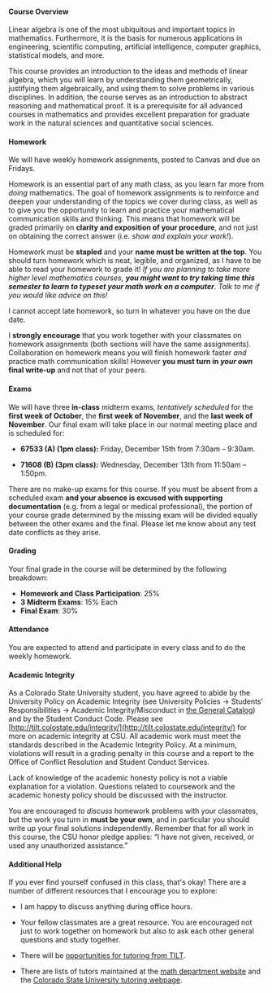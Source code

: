 #### Course Overview

Linear algebra is one of the most ubiquitous and important topics in
mathematics. Furthermore, it is the basis for numerous applications in
engineering, scientific computing, artificial intelligence, computer graphics,
statistical models, and more.

This course provides an introduction to the ideas and methods of linear algebra,
which you will learn by understanding them geometrically, justifying them
algebraically, and using them to solve problems in various disciplines. In
addition, the course serves as an introduction to abstract reasoning and
mathematical proof. It is a prerequisite for all advanced courses in mathematics
and provides excellent preparation for graduate work in the natural sciences and
quantitative social sciences.

#### Homework

We will have weekly homework assignments, posted to Canvas and due on Fridays.

Homework is an essential part of any math class, as you learn far more from
*doing* mathematics. The goal of homework assignments is to reinforce and deepen
your understanding of the topics we cover during class, as well as to give you
the opportunity to learn and practice your mathematical communication skills and
thinking. This means that homework will be graded primarily on **clarity and
exposition of your procedure**, and not just on obtaining the correct answer
(i.e. *show and explain your work!*).

Homework must be **stapled** and your **name must be written at the top**. You
should turn homework which is neat, legible, and organized, as I have to be able
to read your homework to grade it! *If you are planning to take more higher level
mathematics courses, **you might want to try taking time this semester to learn to
typeset your math work on a computer**. Talk to me if you would like advice on
this!*

I cannot accept late homework, so turn in whatever you have on the due date.

I **strongly encourage** that you work together with your classmates on homework
assignments (both sections will have the same assignments). Collaboration on
homework means you will finish homework faster *and* practice math communication
skills! However **you must turn in *your own* final write-up** and not that of
your peers.

#### Exams

We will have three **in-class** midterm exams, *tentatively scheduled* for the
**first week of October**, the **first week of November**, and the **last week
of November**. Our final exam will take place in our normal meeting place and is
scheduled for:<!-- <#ifdef finalexamlist> -->

<!-- <#endif><#ifdef classa> -->
<!-- <#ifdef finalexamlist> -->
+ **67533 (A) (1pm class):**<!-- <#endif> --> Friday, December 15th from 7:30am &ndash; 9:30am.
<!-- <#endif><#ifdef classb> -->
<!-- <#ifdef finalexamlist> -->
+ **71608 (B) (3pm class):**<!-- <#endif> --> Wednesday, December 13th from 11:50am &ndash; 1:50pm.
<!-- <#endif> -->

There are no make-up exams for this course. If you must be absent from
a scheduled exam **and your absence is excused with supporting documentation**
(e.g. from a legal or medical professional), the portion of your course grade
determined by the missing exam will be divided equally between the other exams
and the final. Please let me know about any test date conflicts as they arise.

#### Grading

Your final grade in the course will be determined by the following breakdown:

+ **Homework and Class Participation**: 25%
+ **3 Midterm Exams**: 15% Each
+ **Final Exam**: 30%

#### Attendance

You are expected to attend and participate in every class and to do the weekly
homework.

#### Academic Integrity

As a Colorado State University student, you have agreed to abide by the
University Policy on Academic Integrity (see University Policies → Students’
Responsibilities → Academic Integrity/Misconduct in [the General Catalog](http://catalog.colostate.edu/general-catalog/))
and by the Student Conduct Code.
Please see [http://tilt.colostate.edu/integrity/](http://tilt.colostate.edu/integrity/) for more on academic integrity
at CSU. All academic work must meet the standards described in the Academic
Integrity Policy. At a minimum, violations will result in a grading penalty in
this course and a report to the Office of Conflict Resolution and Student
Conduct Services. 

Lack of knowledge of the academic honesty policy is not a viable explanation for
a violation. Questions related to coursework and the academic honesty policy
should be discussed with the instructor.

You are encouraged to *discuss* homework problems with your classmates, but the
work you turn in **must be your own**, and in particular you should write up your
final solutions independently. Remember that for all work in this course, the
CSU honor pledge applies: “I have not given, received, or used any unauthorized
assistance.”

#### Additional Help

If you ever find yourself confused in this class, that's okay! There are a
number of different resources that I encourage you to explore:

+ I am happy to discuss anything during office hours.

+ Your fellow classmates are a great resource. You are encouraged not just to
  work together on homework but also to ask each other general questions and
  study together.
  
+ There will
  be
  [opportunities for tutoring from TILT](https://tilt.colostate.edu/learning/tutoring/).
  
+ There are lists of tutors maintained at
  the
  [math department website](http://www.math.colostate.edu/courses/Tutoring/tutoring.shtml)
  and
  the
  [Colorado State University tutoring webpage](http://tutoring.colostate.edu/).
  
